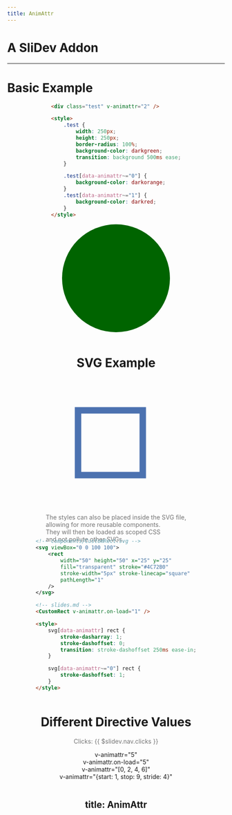 ```yaml
---
title: AnimAttr
---
```


<div class="w-full h-full flex flex-col justify-center items-center">

<logo-1 class="mb-8" />

# A SliDev Addon

<div class="w-full flex flex-row justify-center gap-8 mt-12 text-6xl">
    <a href="https://github.com/0phoff/slidev-addon-animattr" target="_blank"><mdi-github /></a>
    <a href="https://www.npmjs.com/package/slidev-addon-animattr" target="_blank"><carbon-logo-npm /></a>
</div>
</div>

<style>
    h1 {
        @apply !text-4xl uppercase font-light;
    }

    a {
        border: none !important;
        transition: 100ms ease transform;
    }

    a:focus-visible, a:hover, a:active {
        transform: scale(1.2);
    }
</style>

---

# Basic Example

<div class="grid grid-cols-2 place-items-center w-full">

```html
<div class="test" v-animattr="2" />

<style>
    .test {
        width: 250px;
        height: 250px;
        border-radius: 100%;
        background-color: darkgreen;
        transition: background 500ms ease;
    }

    .test[data-animattr~="0"] {
        background-color: darkorange;
    }
    .test[data-animattr~="1"] {
        background-color: darkred;
    }
</style>
```

<div class="test" v-animattr="2" />
</div>

<style>
    .place-items-center {
        place-items: center
    }
    
    .test {
        width: 250px;
        height: 250px;
        border-radius: 100%;
        background-color: darkgreen;
        transition: background 500ms ease;
    }

    .test[data-animattr~="0"] {
        background-color: darkorange;
    }
    .test[data-animattr~="1"] {
        background-color: darkred;
    }
</style>

---

# SVG Example

<div class="grid grid-cols-2 place-items-center w-full">

<div class="flex flex-col justify-around text-center items-center">

<!-- SVG is used inline here so we do not need a separate file, but it can be placed in components. -->
<svg width="300px" viewBox="0 0 100 100" v-animattr.on-load="1">
    <rect width="50" height="50" x="25" y="25" fill="transparent" stroke="#4C72B0" stroke-width="5px" stroke-linecap="square" pathLength="1" />
</svg>

The styles can also be placed inside the SVG file,  
allowing for more reusable components.  
They will then be loaded as scoped CSS  
and not pollute other SVGs.

</div>

<div style="margin-top: -25px">

```svg
<!-- components/CustomRect.svg -->
<svg viewBox="0 0 100 100">
    <rect
        width="50" height="50" x="25" y="25"
        fill="transparent" stroke="#4C72B0"
        stroke-width="5px" stroke-linecap="square"
        pathLength="1"
    />
</svg>
```

```html
<!-- slides.md -->
<CustomRect v-animattr.on-load="1" />

<style>
    svg[data-animattr] rect {
        stroke-dasharray: 1;
        stroke-dashoffset: 0;
        transition: stroke-dashoffset 250ms ease-in;
    }

    svg[data-animattr~="0"] rect {
        stroke-dashoffset: 1;
    }
</style>
```

</div>
</div>

<style>
    .place-items-center {
        place-items: center
    }

    p {
        opacity: 0.6;
    }
    

    svg[data-animattr] rect {
        stroke-dasharray: 1;
        stroke-dashoffset: 1;
        transition: stroke-dashoffset 250ms ease-in 200ms;
    }

    svg[data-animattr~="0"] rect {
        stroke-dashoffset: 0;
    }
</style>


---

# Different Directive Values

Clicks: {{ $slidev.nav.clicks }}

<div v-animattr="5">v-animattr="5"</div>

<div v-animattr.on-load="5">v-animattr.on-load="5"</div>

<div v-animattr="[0, 2, 4, 6]">v-animattr="[0, 2, 4, 6]"</div>

<div v-animattr="{start: 1, stop: 9, stride: 4}">v-animattr="{start: 1, stop: 9, stride: 4}"</div>

<style>
    div[data-animattr] {
        margin: 2.5rem 0;
    }

    div[data-animattr]::after {
        content: "‣ " attr(data-animattr);
        display: block;
        padding-top: 5px;
        opacity: 0.4;
    }
</style>

---
title: AnimAttr
---

<div class="w-full h-full flex flex-col justify-center items-center">

<logo-2 />

<div class="w-full flex flex-row justify-center gap-8 mt-12 text-6xl">
    <a href="https://github.com/0phoff/slidev-addon-animattr" target="_blank"><mdi-github /></a>
    <a href="https://www.npmjs.com/package/slidev-addon-animattr" target="_blank"><carbon-logo-npm /></a>
</div>
</div>

<style>
    h1 {
        @apply !text-4xl uppercase font-light;
    }

    a {
        border: none !important;
        transition: 100ms ease transform;
    }

    a:focus-visible, a:hover, a:active {
        transform: scale(1.2);
    }
</style>
